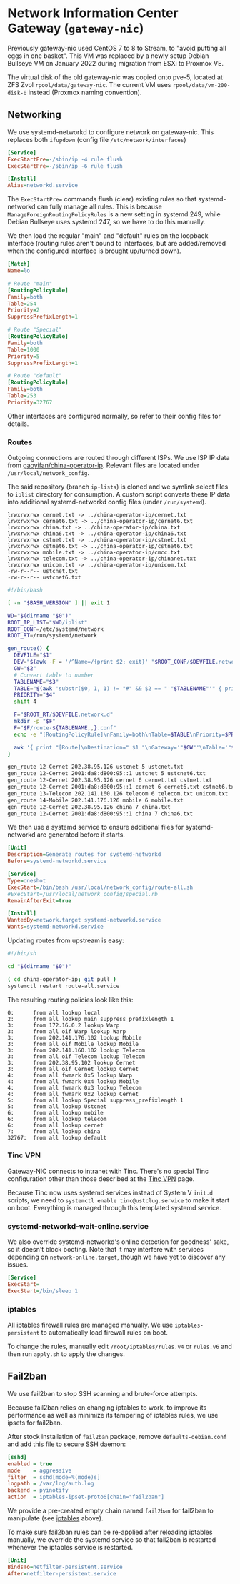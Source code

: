 # Network Information Center Gateway (`gateway-nic`)

Previously gateway-nic used CentOS 7 to 8 to Stream, to "avoid putting all eggs in one basket". This VM was replaced by a newly setup Debian Bullseye VM on January 2022 during migration from ESXi to Proxmox VE.

The virtual disk of the old gateway-nic was copied onto pve-5, located at ZFS Zvol `rpool/data/gateway-nic`. The current VM uses `rpool/data/vm-200-disk-0` instead (Proxmox naming convention).

## Networking

We use systemd-networkd to configure network on gateway-nic. This replaces both `ifupdown` (config file `/etc/network/interfaces`)

```ini title="$ systemctl edit systemd-networkd.service"
[Service]
ExecStartPre=-/sbin/ip -4 rule flush
ExecStartPre=-/sbin/ip -6 rule flush

[Install]
Alias=networkd.service
```

The `ExecStartPre=` commands flush (clear) existing rules so that systemd-networkd can fully manage all rules. This is because `ManageForeignRoutingPolicyRules` is a new setting in systemd 249, while Debian Bullseye uses systemd 247, so we have to do this manually.

We then load the regular "main" and "default" rules on the loopback interface (routing rules aren't bound to interfaces, but are added/removed when the configured interface is brought up/turned down).

```ini title="/etc/systemd/network/00-lo.network"
[Match]
Name=lo

# Route "main"
[RoutingPolicyRule]
Family=both
Table=254
Priority=2
SuppressPrefixLength=1

# Route "Special"
[RoutingPolicyRule]
Family=both
Table=1000
Priority=5
SuppressPrefixLength=1

# Route "default"
[RoutingPolicyRule]
Family=both
Table=253
Priority=32767
```

Other interfaces are configured normally, so refer to their config files for details.

### Routes

Outgoing connections are routed through different ISPs. We use ISP IP data from [gaoyifan/china-operator-ip](https://github.com/gaoyifan/china-operator-ip). Relevant files are located under `/usr/local/network_config`.

The said repository (branch `ip-lists`) is cloned and we symlink select files to `iplist` directory for consumption. A custom script converts these IP data into additional systemd-networkd config files (under `/run/systemd`).

```text title="$ ls -l /usr/local/network_config/iplist/"
lrwxrwxrwx cernet.txt -> ../china-operator-ip/cernet.txt
lrwxrwxrwx cernet6.txt -> ../china-operator-ip/cernet6.txt
lrwxrwxrwx china.txt -> ../china-operator-ip/china.txt
lrwxrwxrwx china6.txt -> ../china-operator-ip/china6.txt
lrwxrwxrwx cstnet.txt -> ../china-operator-ip/cstnet.txt
lrwxrwxrwx cstnet6.txt -> ../china-operator-ip/cstnet6.txt
lrwxrwxrwx mobile.txt -> ../china-operator-ip/cmcc.txt
lrwxrwxrwx telecom.txt -> ../china-operator-ip/chinanet.txt
lrwxrwxrwx unicom.txt -> ../china-operator-ip/unicom.txt
-rw-r--r-- ustcnet.txt
-rw-r--r-- ustcnet6.txt
```

```sh title="/usr/local/network_config/route-all.sh"
#!/bin/bash

[ -n "$BASH_VERSION" ] || exit 1

WD="$(dirname "$0")"
ROOT_IP_LIST="$WD/iplist"
ROOT_CONF=/etc/systemd/network
ROOT_RT=/run/systemd/network

gen_route() {
  DEVFILE="$1"
  DEV="$(awk -F = '/^Name=/{print $2; exit}' "$ROOT_CONF/$DEVFILE.network")"
  GW="$2"
  # Convert table to number
  TABLENAME="$3"
  TABLE="$(awk 'substr($0, 1, 1) != "#" && $2 == "'"$TABLENAME"'" { print $1 }' /etc/iproute2/rt_tables | head -1)"
  PRIORITY="$4"
  shift 4

  F="$ROOT_RT/$DEVFILE.network.d"
  mkdir -p "$F"
  F="$F/route-${TABLENAME,,}.conf"
  echo -e "[RoutingPolicyRule]\nFamily=both\nTable=$TABLE\nPriority=$PRIORITY\n" > "$F"

  awk '{ print "[Route]\nDestination=" $1 "\nGateway='"$GW"'\nTable='"$TABLE"'\n" }' "${@/#/$ROOT_IP_LIST/}" >> "$F"
}

gen_route 12-Cernet 202.38.95.126 ustcnet 5 ustcnet.txt
gen_route 12-Cernet 2001:da8:d800:95::1 ustcnet 5 ustcnet6.txt
gen_route 12-Cernet 202.38.95.126 cernet 6 cernet.txt cstnet.txt
gen_route 12-Cernet 2001:da8:d800:95::1 cernet 6 cernet6.txt cstnet6.txt
gen_route 13-Telecom 202.141.160.126 telecom 6 telecom.txt unicom.txt
gen_route 14-Mobile 202.141.176.126 mobile 6 mobile.txt
gen_route 12-Cernet 202.38.95.126 china 7 china.txt
gen_route 12-Cernet 2001:da8:d800:95::1 china 7 china6.txt
```

We then use a systemd service to ensure additional files for systemd-networkd are generated before it starts.

```ini title="/etc/systemd/system/route-all.service"
[Unit]
Description=Generate routes for systemd-networkd
Before=systemd-networkd.service

[Service]
Type=oneshot
ExecStart=/bin/bash /usr/local/network_config/route-all.sh
#ExecStart=/usr/local/network_config/special.rb
RemainAfterExit=true

[Install]
WantedBy=network.target systemd-networkd.service
Wants=systemd-networkd.service
```

Updating routes from upstream is easy:

```sh title="/usr/local/network_config/update.sh"
#!/bin/sh

cd "$(dirname "$0")"

( cd china-operator-ip; git pull )
systemctl restart route-all.service
```

The resulting routing policies look like this:

```text title="$ ip rule"
0:      from all lookup local
2:      from all lookup main suppress_prefixlength 1
3:      from 172.16.0.2 lookup Warp
3:      from all oif Warp lookup Warp
3:      from 202.141.176.102 lookup Mobile
3:      from all oif Mobile lookup Mobile
3:      from 202.141.160.102 lookup Telecom
3:      from all oif Telecom lookup Telecom
3:      from 202.38.95.102 lookup Cernet
3:      from all oif Cernet lookup Cernet
4:      from all fwmark 0x5 lookup Warp
4:      from all fwmark 0x4 lookup Mobile
4:      from all fwmark 0x3 lookup Telecom
4:      from all fwmark 0x2 lookup Cernet
5:      from all lookup Special suppress_prefixlength 1
5:      from all lookup Ustcnet
6:      from all lookup mobile
6:      from all lookup telecom
6:      from all lookup cernet
7:      from all lookup china
32767:  from all lookup default
```

### Tinc VPN

Gateway-NIC connects to intranet with Tinc. There's no special Tinc configuration other than those described at the [Tinc VPN](../infrastructure/tinc.md) page.

Because Tinc now uses systemd services instead of System V `init.d` scripts, we need to `systemctl enable tinc@ustclug.service` to make it start on boot. Everything is managed through this templated systemd service.

### systemd-networkd-wait-online.service

We also override systemd-networkd's online detection for goodness' sake, so it doesn't block booting. Note that it may interfere with services depending on `network-online.target`, though we have yet to discover any issues.

```ini title="$ systemctl edit systemd-networkd-wait-online.service"
[Service]
ExecStart=
ExecStart=/bin/sleep 1
```

### iptables

All iptables firewall rules are managed manually. We use `iptables-persistent` to automatically load firewall rules on boot.

To change the rules, manually edit `/root/iptables/rules.v4` or `rules.v6` and then run `apply.sh` to apply the changes.

## Fail2ban

We use fail2ban to stop SSH scanning and brute-force attempts.

Because fail2ban relies on changing iptables to work, to improve its performance as well as minimize its tampering of iptables rules, we use ipsets for fail2ban.

After stock installation of `fail2ban` package, remove `defaults-debian.conf` and add this file to secure SSH daemon:

```ini title="/etc/fail2ban/jail.d/sshd.conf"
[sshd]
enabled = true
mode    = aggressive
filter  = sshd[mode=%(mode)s]
logpath = /var/log/auth.log
backend = pyinotify
action  = iptables-ipset-proto6[chain="fail2ban"]
```

We provide a pre-created empty chain named `fail2ban` for fail2ban to manipulate (see [iptables](#iptables) above).

To make sure fail2ban rules can be re-applied after reloading iptables manually, we override the systemd service so that fail2ban is restarted whenever the iptables service is restarted.

```ini title="$ systemctl edit fail2ban.service"
[Unit]
BindsTo=netfilter-persistent.service
After=netfilter-persistent.service
```
